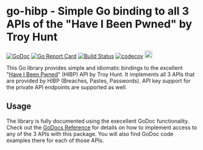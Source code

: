 # go-hibp - Simple Go binding to all 3 APIs of the "Have I Been Pwned" by Troy Hunt

[![GoDoc](https://godoc.org/github.com/wneessen/go-hibp?status.svg)](https://pkg.go.dev/github.com/wneessen/go-hibp) 
[![Go Report Card](https://goreportcard.com/badge/github.com/wneessen/go-hibp)](https://goreportcard.com/report/github.com/wneessen/go-hibp) 
[![Build Status](https://api.cirrus-ci.com/github/wneessen/go-hibp.svg)](https://cirrus-ci.com/github/wneessen/go-hibp)
[![codecov](https://codecov.io/gh/wneessen/go-hibp/branch/main/graph/badge.svg?token=ST96EC0JHU)](https://codecov.io/gh/wneessen/go-hibp)
<a href="https://ko-fi.com/D1D24V9IX"><img src="https://uploads-ssl.webflow.com/5c14e387dab576fe667689cf/5cbed8a4ae2b88347c06c923_BuyMeACoffee_blue.png" height="20" alt="buy ma a coffee"></a>

This Go library provides simple and idiomatic bindings to the excellent 
"[Have I Been Pwned](https://haveibeenpwned.com/API/v3)" (HIBP) API by Troy Hunt. It implements all 3 APIs
that are provided by HIBP (Breaches, Pastes, Passwords). API key support for the private API endpoints are 
supported as well.

## Usage
The library is fully documented using the execellent GoDoc functionality. Check out the
[GoDocs Reference](https://pkg.go.dev/github.com/wneessen/go-hibp) for details on how to implement 
access to any of the 3 APIs with this package. You will also find GoDoc code examples there for each of those
APIs.
